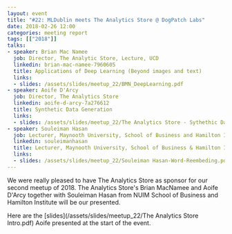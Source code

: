 ```yaml
---
layout: event
title: "#22: MLDublin meets The Analytics Store @ DogPatch Labs"
date: 2018-02-26 12:00
categories: meeting report
tags: [["2018"]]
talks:
- speaker: Brian Mac Namee
  job: Director, The Analytic Store, Lecture, UCD
  linkedin: brian-mac-namee-7960605
  title: Applications of Deep Learning (Beyond images and text)
  links:
  - slides: /assets/slides/meetup_22/BMN_DeepLearning.pdf
- speaker: Aoife D'Arcy
  job: Director, The Analytics Store
  linkedin: aoife-d-arcy-7a276612
  title: Synthetic Data Generation
  links:
  - slides: /assets/slides/meetup_22/The Analytics Store - Sythethic Data Generation.pdf
- speaker: Souleiman Hasan
  job: Lecturer, Maynooth University, School of Business and Hamilton Institute
  linkedin: souleimanhasan
  title: Lecturer, Maynooth University, School of Business & Hamilton Institute
  links:
  - slides: /assets/slides/meetup_22/Souleiman Hasan-Word-Reembeding.pdf
---
```




We were really pleased to have The Analytics Store as sponsor for our second meetup of 2018. The Analytics Store's Brian MacNamee and Aoife D'Arcy together with Souleiman Hasan from NUIM School of Business and Hamilton Institute will be our presented.

Here are the [slides](/assets/slides/meetup_22/The Analytics Store Intro.pdf) Aoife presented at the start of the event.
